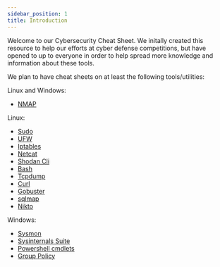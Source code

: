 ```yaml
---
sidebar_position: 1
title: Introduction
---
```


Welcome to our Cybersecurity Cheat Sheet. We initally created this resource to help our efforts at cyber defense competitions, but have opened to up to everyone in order to help spread more knowledge and information about these tools.  

We plan to have cheat sheets on at least the following tools/utilities:  

Linux and Windows:
 - [NMAP](Windows+Linux/nmap/)

Linux:
 - [Sudo](Linux/sudo)
 - [UFW](Linux/ufw)
 - [Iptables](Linux/iptables)
 - [Netcat](Linux/netcat)
 - [Shodan Cli](Linux/shodan)
 - [Bash](Linux/bash)
 - [Tcpdump](Linux/tcpdump)
 - [Curl](Linux/curl)
 - [Gobuster](Linux/gobuster)
 - [sqlmap](Linux/sqlmap)
 - [Nikto](Linux/nikto)
 

Windows:
 - [Sysmon](Windows/sysmon)
 - [Sysinternals Suite](Windows/sysinternal)
 - [Powershell cmdlets](Windows/powershellcmdlets)
 - [Group Policy](Windows/grouppolicy)
